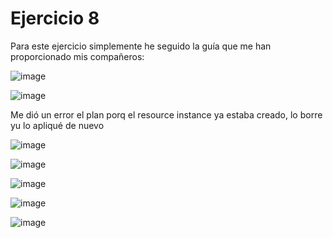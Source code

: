 # Ejercicio 8

Para este ejercicio simplemente he seguido la guía que me han proporcionado mis compañeros:

![image](https://github.com/user-attachments/assets/a8c2ad3c-836e-4d9c-a667-51cf997b6c60)

![image](https://github.com/user-attachments/assets/73fc047d-4bbd-4b18-bfe0-5817abd1bb94)

Me dió un error el plan porq el resource instance ya estaba creado, lo borre yu lo apliqué de nuevo


![image](https://github.com/user-attachments/assets/82ecd1d5-c9d7-49e6-9e22-c9f9cb67774f)



![image](https://github.com/user-attachments/assets/99357e30-a127-4c2e-8b9a-5a4622a751a1)




![image](https://github.com/user-attachments/assets/cebe7e45-16fb-491c-832c-1581219b0748)




![image](https://github.com/user-attachments/assets/ecc493d8-f941-4ecc-aa43-e93abdda8e86)




![image](https://github.com/user-attachments/assets/2299fbda-f285-47d1-a968-3d97673a6837)


